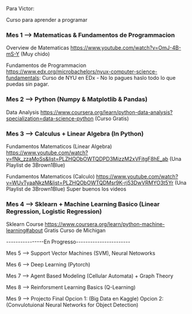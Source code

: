 Para Victor:

Curso para aprender a programar

### Mes 1 --> Matematicas & Fundamentos de Programmacion

Overview de Matematicas
https://www.youtube.com/watch?v=OmJ-4B-mS-Y (Muy chido)

Fundamentos de Programmacion
https://www.edx.org/microbachelors/nyux-computer-science-fundamentals: Curso de NYU en EDx - No lo pagues haslo todo lo que puedas sin pagar.

### Mes 2 --> Python (Numpy & Matplotlib & Pandas)

Data Analysis
https://www.coursera.org/learn/python-data-analysis?specialization=data-science-python (Curso Gratis)

### Mes 3 --> Calculus + Linear Algebra (In Python)

Fundamentos Matematicos (Linear Algebra)
https://www.youtube.com/watch?v=fNk_zzaMoSs&list=PLZHQObOWTQDPD3MizzM2xVFitgF8hE_ab (Una Playlist de 3Brown1Blue)

Fundamentos Matematicos (Calculo)
https://www.youtube.com/watch?v=WUvTyaaNkzM&list=PLZHQObOWTQDMsr9K-rj53DwVRMYO3t5Yr (Una Playlist de 3Brown1Blue) Super buenos los videos

### Mes 4 --> Sklearn + Machine Learning Basico (Linear Regression, Logistic Regression)

Sklearn Course
https://www.coursera.org/learn/python-machine-learning#about Gratis Curso de Michigan

----------------En Progresso-----------------------

Mes 5 --> Support Vector Machines (SVM), Neural Netoworks

Mes 6 --> Deep Learning (Pytorch)

Mes 7 --> Agent Based Modeling (Cellular Automata) + Graph Theory

Mes 8 --> Reinforsment Learning Basics (Q-Learning)

Mes 9 --> Projecto Final
Opcion 1: (Big Data en Kaggle)
Opcion 2: (Convulotuional Neural Networks for Object Detection)
